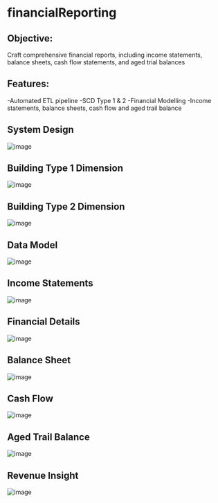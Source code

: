 # financialReporting
## Objective: 
Craft comprehensive financial reports, including income statements, balance sheets, cash flow statements, and aged trial balances
## Features:
-Automated ETL pipeline 
-SCD Type 1 & 2 
-Financial Modelling
-Income statements, balance sheets, cash flow and aged trail balance 


## System Design 
![image](https://github.com/user-attachments/assets/0ded9e4e-f7b0-4f76-8e24-608d6e157a1d)

## Building Type 1 Dimension 
![image](https://github.com/user-attachments/assets/63f4359d-bcb9-4177-a48e-c7ef4b40a60d)

## Building Type 2 Dimension 
![image](https://github.com/user-attachments/assets/f8a28c46-490d-4409-9273-001acfe8ad27)

## Data Model 
![image](https://github.com/user-attachments/assets/5ab1dbf4-f6f3-4729-b67d-f1e9ae67a4be)

## Income Statements
![image](https://github.com/user-attachments/assets/67c9af6c-7881-4bc3-9735-3a1d8e2d69f4)

## Financial Details 
![image](https://github.com/user-attachments/assets/eba84c88-67b0-40d9-8ad2-19cf9f0ab8d6)

## Balance Sheet 
![image](https://github.com/user-attachments/assets/aa6df3a4-6661-4def-8a42-c8ea6c8b21d6)

## Cash Flow 
![image](https://github.com/user-attachments/assets/f5c2d2ae-2aa9-4af9-805e-9423751b1787)

## Aged Trail Balance 
![image](https://github.com/user-attachments/assets/089a9834-6811-4b84-a6ea-7bfd165eccd9)

## Revenue Insight
![image](https://github.com/user-attachments/assets/2fb44d8e-cdab-4ef1-bd1a-d2f35dee58bf)

